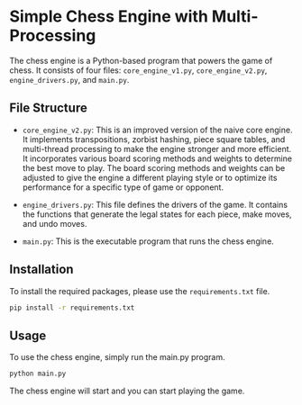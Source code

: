 # Simple Chess Engine with Multi-Processing

The chess engine is a Python-based program that powers the game of chess. It consists of four files: `core_engine_v1.py`, `core_engine_v2.py`, `engine_drivers.py`, and `main.py`.

## File Structure

- `core_engine_v2.py`: This is an improved version of the naive core engine. It implements transpositions, zorbist hashing, piece square tables, and multi-thread processing to make the engine stronger and more efficient. It incorporates various board scoring methods and weights to determine the best move to play. The board scoring methods and weights can be adjusted to give the engine a different playing style or to optimize its performance for a specific type of game or opponent. 

- `engine_drivers.py`: This file defines the drivers of the game. It contains the functions that generate the legal states for each piece, make moves, and undo moves.

- `main.py`: This is the executable program that runs the chess engine.

## Installation

To install the required packages, please use the `requirements.txt` file.

```bash
pip install -r requirements.txt
```

## Usage
To use the chess engine, simply run the main.py program.
```bash
python main.py
```
The chess engine will start and you can start playing the game.
